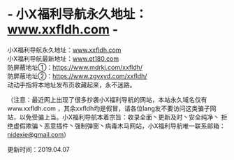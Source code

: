 # - 小X福利导航永久地址：www.xxfldh.com -

小X福利导航永久地址：www.xxfldh.com  
小X福利导航最新地址：www.et180.com  
防屏蔽地址①：https://www.mdrkj.com/xxfldh/  
防屏蔽地址②：https://www.zgyxyd.com/xxfldh/  
动动手指将本地址发布页收藏起来，永不迷路。  

（注意：最近网上出现了很多抄袭小X福利导航的网站，本站永久域名仅有www.xxfldh.com ，其余xxfldh均是假冒，请各位lang友不要访问这类骗子网站，以免受骗上当。小X福利导航本着宗旨：收录全面丶更新及时丶安全纯净丶 拒绝虚假欺骗丶恶意插件丶强制弹窗丶病毒木马网站，小X福利导航唯一联系邮箱：nidexie@gmail.com）  

更新时间：2019.04.07
